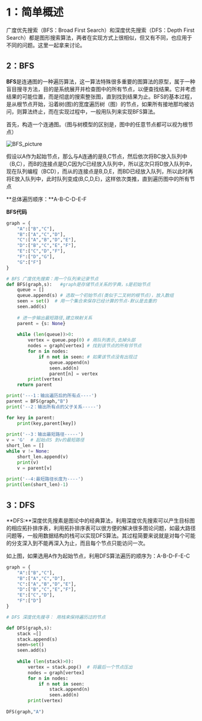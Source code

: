 # 1：简单概述

广度优先搜索（BFS：Broad First Search）和深度优先搜索（DFS：Depth First Search）都是图形搜索算法，两者在实现方式上很相似，但又有不同，也应用于不同的问题。这里一起拿来讨论。

## 2：BFS

**BFS**是连通图的一种遍历算法，这一算法特殊很多重要的图算法的原型，属于一种盲目搜寻方法，目的是系统展开并检查图中的所有节点，以便查找结果。它并考虑结果的可能位置，而是彻底的搜索整张图，直到找到结果为止。BFS的基本过程，是从根节点开始，沿着树(图)的宽度遍历树（图）的节点，如果所有接地那均被访问，则算法终止，而在实现过程中，一般用队列来实现BFS算法。



首先，构造一个连通图。（图与树模型的区别是，图中的任意节点都可以视为根节点）

![BFS_picture](C:\Users\10189\Desktop\git\dataStructure\python\BFS_DFS\BFS_picture.png)

假设以A作为起始节点，那么与A连通的是B,C节点，然后依次将BC放入队列中（B,C），而B的连接点是D,C因为C已经放入队列中，所以这次只将D放入队列中，现在队列编程（BCD），而从的连接点是B,D,E，而BD已经放入队列，所以此时再将E放入队列中，此时队列变成(B,C,D,E)，这样依次类推，直到遍历图中的所有节点

**总体遍历顺序：**A-B-C-D-E-F



**BFS代码**

```python
graph = {
    "A":["B","C"],
    "B":["A","C","D"],
    "C":["A","B","D","E"],
    "D":["B","C","E","F"],
    "E":["C","D","F"],
    "F":["D","G"],
    "G":["F"]
}

# BFS 广度优先搜索：用一个队列来记录节点
def BFS(graph,s):   #graph是存储节点关系的字典，s是初始节点
    queue = []
    queue.append(s) # 选取一个初始节点(类似于二叉树的根节点)，放入数组
    seen = set()  # 用一个集合来保存已经计算的节点-默认是去重的
    seen.add(s)
    
    # 进一步输出最短路径,建立映射关系
    parent = {s: None}
    
    while (len(queue))>0:
        vertex = queue.pop(0) # 用队列表示,去掉头部
        nodes = graph[vertex] # 找到该节点的所有邻节点
        for n in nodes:
            if n not in seen: # 如果该节点没有出现过
                queue.append(n)
                seen.add(n)
                parent[n] = vertex
        print(vertex)
    return parent

print('---1：输出遍历后的所有点----')
parent = BFS(graph,"B")
print('--2：输出所有点的父子关系-----')

for key in parent:
    print(key,parent[key])
    
print('--3：输出最短路径-----')
v = 'G'  # 起始点S 到v的最短路径
short_len = []
while v != None:
    short_len.append(v)
    print(v)
    v = parent[v]
    
print('--4:最短路径长度为----')
print(len(short_len)-1)
```





## 3：DFS

**DFS:**深度优先搜素是图论中的经典算法，利用深度优先搜索可以产生目标图的相应拓扑排序表，利用拓扑排序表可以很方便的解决很多图论问题，如最大路径问题等，一般用数据结构的栈可以实现DFS算法。其过程简要来说就是对每个可能的分支深入到不能再深入为止，而且每个节点只能访问一次。



如上图，如果选用A作为起始节点，利用DFS算法遍历的顺序为：A-B-D-F-E-C



```python
graph = {
    "A":["B","C"],
    "B":["A","C","D"],
    "C":["A","B","D","E"],
    "D":["B","C","E","F"],
    "E":["C","D"],
    "F":["D"]
}

# DFS 深度优先搜寻： 用栈来保持遍历过的节点

def DFS(graph,s):
    stack =[]
    stack.append(s)
    seen=set()
    seen.add(s)
    
    while (len(stack)>0):
        vertex = stack.pop()  # 将最后一个节点压出
        nodes = graph[vertex]
        for n in nodes:
            if n not in seen:
                stack.append(n)
                seen.add(n)
        print(vertex)
        
DFS(graph,"A")
```

